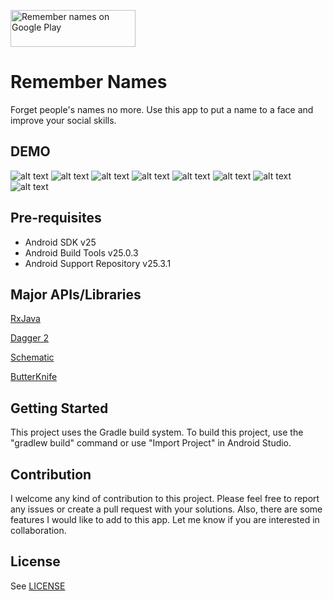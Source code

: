<a href="https://c9479.app.goo.gl/eNh4"><img src="/demo/get_it_on_google_play.png" width="200" height="59" alt="Remember names on Google Play"></a>

Remember Names
========

Forget people's names no more. Use this app to put a name to a face and improve your social skills.

DEMO
--------------
![alt text](/demo/main.png)
![alt text](/demo/menu.png)
![alt text](/demo/search.png)
![alt text](/demo/detail.png)
![alt text](/demo/add_tag.png)
![alt text](/demo/tags.png)
![alt text](/demo/tag.png)
![alt text](/demo/edit.png)

Pre-requisites
--------------

- Android SDK v25
- Android Build Tools v25.0.3
- Android Support Repository v25.3.1

Major APIs/Libraries
---------------

[RxJava](https://github.com/codepath/android_guides/wiki/RxJava)

[Dagger 2](https://github.com/codepath/android_guides/wiki/Dependency-Injection-with-Dagger-2)

[Schematic](https://github.com/SimonVT/schematic)

[ButterKnife](https://github.com/codepath/android_guides/wiki/Reducing-View-Boilerplate-with-Butterknife)

Getting Started
---------------

This project uses the Gradle build system. To build this project, use the
"gradlew build" command or use "Import Project" in Android Studio.


Contribution
---------------

I welcome any kind of contribution to this project. Please feel free to report any issues or create a pull request with your solutions. Also, there are some features I would like to add to this app. Let me know if you are interested in collaboration.


## License
See [LICENSE](LICENSE)
